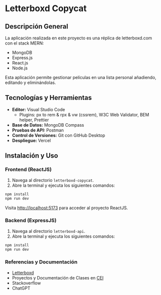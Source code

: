 # Letterboxd Copycat

## Descripción General

La aplicación realizada en este proyecto es una
réplica de letterboxd.com con el stack MERN:

- MongoDB
- Express.js
- React.js
- Node.js

Esta aplicación permite gestionar películas en
una lista personal añadiendo, editando y
eliminándolas.

## Tecnologías y Herramientas

- **Editor:** Visual Studio Code
  - Plugins: px to rem & rpx & vw (cssrem), W3C Web Validator, BEM helper, Prettier
- **Base de Datos:** MongoDB Compass
- **Pruebas de API:** Postman
- **Control de Versiones:** Git con GitHub Desktop
- **Despliegue:** Vercel

## Instalación y Uso

### Frontend (ReactJS)

1. Navega al directorio `letterboxd-copycat`.
2. Abre la terminal y ejecuta los siguientes comandos:

```bash
npm install
npm run dev
```
Visita [http://localhost:5173](http://localhost:5173) para acceder al proyecto ReactJS.

### Backend (ExpressJS)
1. Navega al directorio `letterboxd-api`.
2. Abre la terminal y ejecuta los siguientes comandos:

```bash
npm install
npm run dev
```
### Referencias y Documentación
- [Letterboxd](https://letterboxd.com) 
- Proyectos y Documentación de Clases en [CEI](https://cei.es/) 
- Stackoverflow
- ChatGPT
